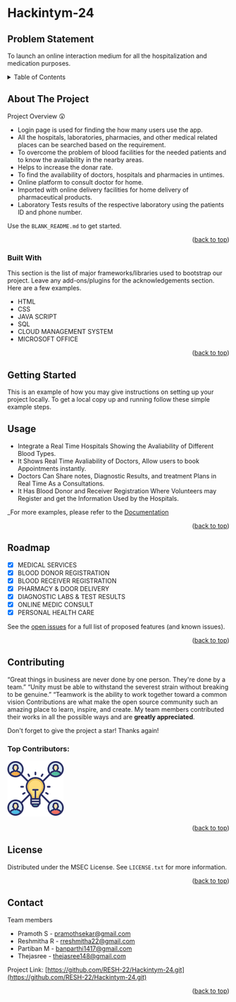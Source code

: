 # Hackintym-24

<!-- PROBLEM STATEMENT -->
## Problem Statement
To launch an online interaction medium for all the hospitalization and medication purposes.

<!-- TABLE OF CONTENTS -->
<details>
  <summary>Table of Contents</summary>
  <ol>
    <li><a href="#about-the-project">About The Project</a> </li>
    <li><a href="#built-with">Built With</a></li>
    <li><a href="#getting-started">Getting Started</a> </li>
    <li><a href="#usage">Usage</a></li>
    <li><a href="#roadmap">Roadmap</a></li>
    <li><a href="#contributing">Contributing</a></li>
    <li><a href="#license">License</a></li>
    <li><a href="#contact">Contact</a></li>
  </ol>
</details>


<!-- ABOUT THE PROJECT -->
## About The Project


Project Overview 😲

* Login page is used for finding the how many users use the app.
* All the hospitals, laboratories, pharmacies, and other medical related places can be searched based on the requirement.
* To overcome the problem of blood facilities for the needed patients and to know the availability in the nearby areas.
* Helps to increase the donar rate.
* To find the availability of doctors, hospitals and pharmacies in untimes.
* Online platform to consult doctor for home.
* Imported with online delivery facilities for home delivery of pharmaceutical products.
* Laboratory Tests results of the respective laboratory using the patients ID and phone number.

Use the `BLANK_README.md` to get started.

<p align="right">(<a href="#readme-top">back to top</a>)</p>

### Built With

This section is the list of major frameworks/libraries used to bootstrap our project. Leave any add-ons/plugins for the acknowledgements section. Here are a few examples.

* HTML
* CSS
* JAVA SCRIPT
* SQL
* CLOUD MANAGEMENT SYSTEM
* MICROSOFT OFFICE

<p align="right">(<a href="#readme-top">back to top</a>)</p>


<!-- GETTING STARTED -->
## Getting Started

This is an example of how you may give instructions on setting up your project locally.
To get a local copy up and running follow these simple example steps.

<!-- USAGE EXAMPLES -->
## Usage

* Integrate a Real Time Hospitals Showing the Avaliability  of Different Blood Types.
* It Shows Real Time Avaliability of Doctors, Allow users to book Appointments instantly.
* Doctors Can Share notes, Diagnostic Results, and treatment Plans in Real Time As a Consultations.
* It Has Blood Donor and Receiver Registration Where Volunteers may Register and get the Information Used by the Hospitals.

_For more examples, please refer to the [Documentation](#)

<p align="right">(<a href="#readme-top">back to top</a>)</p>


## Roadmap

- [x] MEDICAL SERVICES
- [x] BLOOD DONOR REGISTRATION
- [x] BLOOD RECEIVER REGISTRATION
- [x] PHARMACY & DOOR DELIVERY
- [x] DIAGNOSTIC LABS & TEST RESULTS
- [x] ONLINE MEDIC CONSULT
- [x] PERSONAL HEALTH CARE

See the [open issues](https://github.com/RESH-22/Hackintym-24.git) for a full list of proposed features (and known issues).

<p align="right">(<a href="#readme-top">back to top</a>)</p>

<!-- CONTRIBUTING -->
## Contributing

“Great things in business are never done by one person. They're done by a team.” 
“Unity must be able to withstand the severest strain without breaking to be genuine.” 
“Teamwork is the ability to work together toward a common vision
Contributions are what make the open source community such an amazing place to learn, inspire, and create. My team members contributed their works in all the possible ways and are **greatly appreciated**.

Don't forget to give the project a star! Thanks again!


### Top Contributors:

<a href="#">
  <img src="rr.png" alt="contrib.rocks image" />
</a>

<p align="right">(<a href="#readme-top">back to top</a>)</p>



<!-- LICENSE -->
## License

Distributed under the MSEC License. See `LICENSE.txt` for more information.

<p align="right">(<a href="#readme-top">back to top</a>)</p>



<!-- CONTACT -->
## Contact

Team members 
* Pramoth S - pramothsekar@gmail.com
* Reshmitha R - rreshmitha22@gmail.com
* Partiban M - banparthi1417@gmail.com
* Thejasree - thejasree148@gmail.com

Project Link: [https://github.com/RESH-22/Hackintym-24.git](https://github.com/RESH-22/Hackintym-24.git)

<p align="right">(<a href="#readme-top">back to top</a>)</p>


